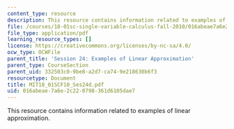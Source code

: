 ```yaml
---
content_type: resource
description: This resource contains information related to examples of linear approximation.
file: /courses/18-01sc-single-variable-calculus-fall-2010/016abeae7a6e2c220798361d6105dae7_MIT18_01SCF10_Ses24d.pdf
file_type: application/pdf
learning_resource_types: []
license: https://creativecommons.org/licenses/by-nc-sa/4.0/
ocw_type: OCWFile
parent_title: 'Session 24: Examples of Linear Approximation'
parent_type: CourseSection
parent_uid: 332503c0-9be8-a2d7-ca74-9e218630b6f3
resourcetype: Document
title: MIT18_01SCF10_Ses24d.pdf
uid: 016abeae-7a6e-2c22-0798-361d6105dae7
---
```

This resource contains information related to examples of linear approximation.